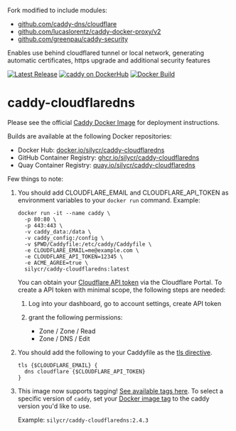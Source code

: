 Fork modified to include modules:

* [github.com/caddy-dns/cloudflare](https://github.com/caddy-dns/cloudflare)  
* [github.com/lucaslorentz/caddy-docker-proxy/v2](https://github.com/lucaslorentz/caddy-docker-proxy/v2)  
* [github.com/greenpau/caddy-security](https://github.com/greenpau/caddy-security)  

Enables use behind cloudflared tunnel or local network, generating automatic certificates, https upgrade and additional security features 

[![Latest Release][version-image]][version-url]
[![caddy on DockerHub][dockerhub-image]][dockerhub-url]
[![Docker Build][gh-actions-image]][gh-actions-url]

# caddy-cloudflaredns

Please see the official [Caddy Docker Image](https://hub.docker.com/_/caddy) for deployment instructions.

Builds are available at the following Docker repositories:

* Docker Hub: [docker.io/silycr/caddy-cloudflaredns](https://hub.docker.com/r/silycr/caddy-cloudflaredns)
* GitHub Container Registry: [ghcr.io/silycr/caddy-cloudflaredns](https://ghcr.io/silycr/caddy-cloudflaredns)
* Quay Container Registry: [quay.io/silycr/caddy-cloudflaredns](https://quay.io/repository/silycr/caddy-cloudflaredns)

Few things to note: 

1. You should add CLOUDFLARE_EMAIL and CLOUDFLARE_API_TOKEN as environment variables to your `docker run` command. Example:

      ```
      docker run -it --name caddy \
        -p 80:80 \
        -p 443:443 \
        -v caddy_data:/data \
        -v caddy_config:/config \
        -v $PWD/Caddyfile:/etc/caddy/Caddyfile \
        -e CLOUDFLARE_EMAIL=me@example.com \
        -e CLOUDFLARE_API_TOKEN=12345 \
        -e ACME_AGREE=true \
        silycr/caddy-cloudflaredns:latest
      ```
      
      You can obtain your [Cloudflare API token](https://support.cloudflare.com/hc/en-us/articles/200167836-Managing-API-Tokens-and-Keys) via the Cloudflare Portal. To create a API token with minimal scope, the following steps are needed:

   1. Log into your dashboard, go to account settings, create API token
   2. grant the following permissions:

      * Zone / Zone / Read
      * Zone / DNS / Edit
      
2. You should add the following to your Caddyfile as the [tls directive](https://caddyserver.com/docs/caddyfile/directives/tls#tls). 

   ```
   tls {$CLOUDFLARE_EMAIL} { 
     dns cloudflare {$CLOUDFLARE_API_TOKEN}
   }
   ```

3. This image now supports tagging! [See available tags here](https://hub.docker.com/r/silycr/caddy-cloudflaredns/tags). To select a specific version of `caddy`, set your [Docker image tag](https://docs.docker.com/engine/reference/run/#imagetag) to the caddy version you'd like to use. 

   Example: `silycr/caddy-cloudflaredns:2.4.3`

[version-image]: https://img.shields.io/github/v/release/silycr/caddy-cloudflaredns?style=for-the-badge
[version-url]: https://github.com/silycr/caddy-cloudflaredns/releases

[gh-actions-image]: https://img.shields.io/github/actions/workflow/status/silycr/caddy-cloudflaredns/main.yml?style=for-the-badge
[gh-actions-url]: https://github.com/silycr/caddy-cloudflaredns/actions

[dockerhub-image]: https://img.shields.io/docker/pulls/silycr/caddy-cloudflaredns?label=DockerHub%20Pulls&style=for-the-badge
[dockerhub-url]: https://hub.docker.com/r/silycr/caddy-cloudflaredns
